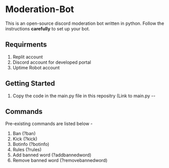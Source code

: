 # Moderation-Bot

This is an open-source discord moderation bot written in python. Follow the instructions **carefully** to set up your bot.

## Requirments
1) Replit account
2) Discord account for developed portal
3) Uptime Robot account


## Getting Started

1) Copy the code in the main.py file in this repositry (Link to main.py -- 

## Commands
Pre-existing commands are listed below - 
1) Ban (?ban)
2) Kick (?kick)
3) Botinfo (?botinfo)
4) Rules (?rules)
5) Add banned word (?addbannedword)
6) Remove banned word (?removebannedword)

